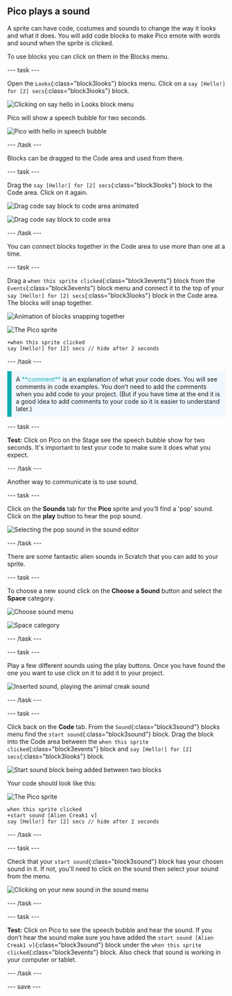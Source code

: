 ## Pico plays a sound

A sprite can have code, costumes and sounds to change the way it looks and what it does. You will add code blocks to make Pico emote with words and sound when the sprite is clicked.

To use blocks you can click on them in the Blocks menu.

--- task ---

Open the `Looks`{:class="block3looks"} blocks menu. Click on a `say [Hello!] for [2] secs`{:class="block3looks"} block.

![Clicking on say hello in Looks block menu](images/pico-say-hello-blocks-menu.png)

Pico will show a speech bubble for two seconds.

![Pico with hello in speech bubble](images/pico-say-hello-stage.png)

--- /task ---

Blocks can be dragged to the Code area and used from there.

--- task ---

Drag the `say [Hello!] for [2] secs`{:class="block3looks"} block to the Code area. Click on it again.

![Drag code say block to code area animated](images/pico-drag-say.gif)

![Drag code say block to code area](images/pico-drag-say.png)

--- /task ---

You can connect blocks together in the Code area to use more than one at a time.

--- task ---

Drag a `when this sprite clicked`{:class="block3events"} block from the `Events`{:class="block3events"} block menu and connect it to the top of your `say [Hello!] for [2] secs`{:class="block3looks"} block in the Code area. The blocks will snap together.

![Animation of blocks snapping together](images/pico-snap-together.gif)

![The Pico sprite](images/pico-sprite.png)

```blocks3
+when this sprite clicked
say [Hello!] for [2] secs // hide after 2 seconds
```

--- /task ---

<p style="border-left: solid; border-width:10px; border-color: #0faeb0; background-color: aliceblue; padding: 10px;">
A <span style="color: #0faeb0">**comment**</span> is an explanation of what your code does. You will see comments in code examples. You don’t need to add the comments when you add code to your project. (But if you have time at the end it is a good idea to add comments to your code so it is easier to understand later.)
</p>

--- task ---

**Test:** Click on Pico on the Stage see the speech bubble show for two seconds. It's important to test your code to make sure it does what you expect.

--- /task ---

Another way to communicate is to use sound.

--- task ---

Click on the **Sounds** tab for the **Pico** sprite and you’ll find a 'pop' sound. Click on the **play** button to hear the pop sound.

![Selecting the pop sound in the sound editor](images/pico-sound-play.png)

--- /task ---

There are some fantastic alien sounds in Scratch that you can add to your sprite.

--- task ---

To choose a new sound click on the **Choose a Sound** button and select the **Space** category.

![Choose sound menu](images/pico-choose-sound.png)

![Space category](images/pico-space-category.png)

--- /task ---

--- task ---

Play a few different sounds using the play buttons. Once you have found the one you want to use click on it to add it to your project.

![Inserted sound, playing the animal creak sound](images/pico-inserted-sound.png)

--- /task ---

--- task ---

Click back on the **Code** tab. From the `Sound`{:class="block3sound"} blocks menu find the `start sound`{:class="block3sound"} block. Drag the block into the Code area between the `when this sprite clicked`{:class="block3events"} block and `say [Hello!] for [2] secs`{:class="block3looks"} block. 

![Start sound block being added between two blocks](images/pico-insert-block.gif)

Your code should look like this:

![The Pico sprite](images/pico-sprite.png)

```blocks3
when this sprite clicked
+start sound [Alien Creak1 v]
say [Hello!] for [2] secs // hide after 2 seconds
```

--- /task ---

--- task ---

Check that your `start sound`{:class="block3sound"} block has your chosen sound in it. If not, you'll need to click on the sound then select your sound from the menu.

![Clicking on your new sound in the sound menu](images/pico-sound-menu.png)

--- /task ---

--- task ---

**Test:** Click on Pico to see the speech bubble and hear the sound. If you don’t hear the sound make sure you have added the `start sound [Alien Creak1 v]`{:class="block3sound"} block under the `when this sprite clicked`{:class="block3events"} block. Also check that sound is working in your computer or tablet.

--- /task ---

--- save ---
